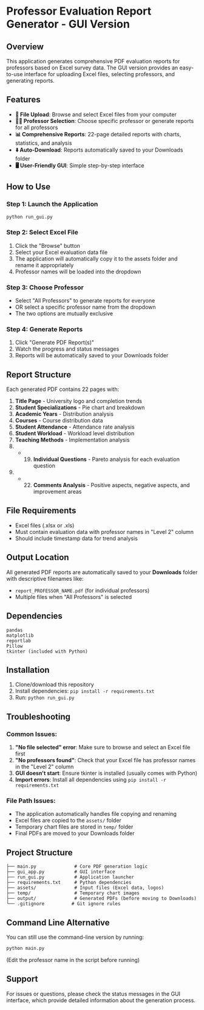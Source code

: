 # Professor Evaluation Report Generator - GUI Version

## Overview
This application generates comprehensive PDF evaluation reports for professors based on Excel survey data. The GUI version provides an easy-to-use interface for uploading Excel files, selecting professors, and generating reports.

## Features
- **📁 File Upload**: Browse and select Excel files from your computer
- **👨‍🏫 Professor Selection**: Choose specific professor or generate reports for all professors
- **📊 Comprehensive Reports**: 22-page detailed reports with charts, statistics, and analysis
- **⬇️ Auto-Download**: Reports automatically saved to your Downloads folder
- **🖥️ User-Friendly GUI**: Simple step-by-step interface

## How to Use

### Step 1: Launch the Application
```bash
python run_gui.py
```

### Step 2: Select Excel File
1. Click the "Browse" button
2. Select your Excel evaluation data file
3. The application will automatically copy it to the assets folder and rename it appropriately
4. Professor names will be loaded into the dropdown

### Step 3: Choose Professor
- Select "All Professors" to generate reports for everyone
- OR select a specific professor name from the dropdown
- The two options are mutually exclusive

### Step 4: Generate Reports
1. Click "Generate PDF Report(s)"
2. Watch the progress and status messages
3. Reports will be automatically saved to your Downloads folder

## Report Structure
Each generated PDF contains 22 pages with:
1. **Title Page** - University logo and completion trends
2. **Student Specializations** - Pie chart and breakdown
3. **Academic Years** - Distribution analysis
4. **Courses** - Course distribution data
5. **Student Attendance** - Attendance rate analysis
6. **Student Workload** - Workload level distribution
7. **Teaching Methods** - Implementation analysis
8. - 19. **Individual Questions** - Pareto analysis for each evaluation question
20. - 22. **Comments Analysis** - Positive aspects, negative aspects, and improvement areas

## File Requirements
- Excel files (.xlsx or .xls)
- Must contain evaluation data with professor names in "Level 2" column
- Should include timestamp data for trend analysis

## Output Location
All generated PDF reports are automatically saved to your **Downloads** folder with descriptive filenames like:
- `report_PROFESSOR_NAME.pdf` (for individual professors)
- Multiple files when "All Professors" is selected

## Dependencies
```
pandas
matplotlib
reportlab
Pillow
tkinter (included with Python)
```

## Installation
1. Clone/download this repository
2. Install dependencies: `pip install -r requirements.txt`
3. Run: `python run_gui.py`

## Troubleshooting

### Common Issues:
1. **"No file selected" error**: Make sure to browse and select an Excel file first
2. **"No professors found"**: Check that your Excel file has professor names in the "Level 2" column
3. **GUI doesn't start**: Ensure tkinter is installed (usually comes with Python)
4. **Import errors**: Install all dependencies using `pip install -r requirements.txt`

### File Path Issues:
- The application automatically handles file copying and renaming
- Excel files are copied to the `assets/` folder
- Temporary chart files are stored in `temp/` folder
- Final PDFs are moved to your Downloads folder

## Project Structure
```
├── main.py              # Core PDF generation logic
├── gui_app.py           # GUI interface
├── run_gui.py           # Application launcher
├── requirements.txt     # Python dependencies
├── assets/              # Input files (Excel data, logos)
├── temp/                # Temporary chart images
├── output/              # Generated PDFs (before moving to Downloads)
└── .gitignore          # Git ignore rules
```

## Command Line Alternative
You can still use the command-line version by running:
```bash
python main.py
```
(Edit the professor name in the script before running)

## Support
For issues or questions, please check the status messages in the GUI interface, which provide detailed information about the generation process.
